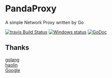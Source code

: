 # PandaProxy
A simple Network Proxy written by Go


[![travis Build Status](https://img.shields.io/travis/wujunze/PandaProxy.svg?style=flat-square)](https://travis-ci.org/wujunze/PandaProxy)
[![Windows status](https://ci.appveyor.com/api/projects/status/q2phxym8km03h1xq?svg=true)](https://ci.appveyor.com/project/wujunze/pandaproxy)
[![GoDoc](http://img.shields.io/badge/godoc-reference-5272B4.svg?style=flat-square)](https://godoc.org/github.com/wujunze/PandaProxy)


## Thanks 

[golang](https://golang.org/)   
[haolin](https://go.wuhaolin.cn/the-way-to-go/eBook/09.8.html)   
[Google](https://www.google.com/)